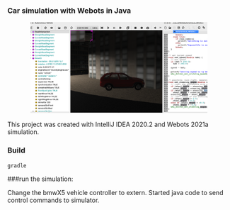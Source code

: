 ### Car simulation with Webots in Java  

<p align="center">
<img src="https://github.com/bobd988/car-simulation-webots/blob/main/media/car1.png" width="400">

This project was created with IntelliJ IDEA 2020.2 and Webots 2021a simulation.  

### Build

```
gradle 
```

###run the simulation:  

Change the bmwX5 vehicle controller to extern. Started java code to send control commands to simulator.


